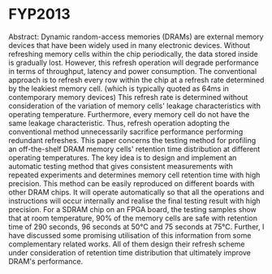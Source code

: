 FYP2013
=======

Abstract:
Dynamic random-access memories (DRAMs) are external memory devices that have been widely used in many electronic devices. Without refreshing memory cells within the chip periodically, the data stored inside is gradually lost. However, this refresh operation will degrade performance in terms of throughput, latency and power consumption. The conventional approach is to refresh every row within the chip at a refresh rate determined by the leakiest memory cell. (which is typically quoted as 64ms in contemporary memory devices) This refresh rate is determined without consideration of the variation of memory cells' leakage characteristics with operating temperature. Furthermore, every memory cell do not have the same leakage characteristic. Thus, refresh operation adopting the conventional method unnecessarily sacrifice performance performing redundant refreshes. 
This paper concerns the testing method for profiling an off-the-shelf DRAM memory cells' retention time distribution at different operating temperatures. The key idea is to design and implement an automatic testing method that gives consistent measurements with repeated experiments and determines memory cell retention time with high precision. This method can be easily reproduced on different boards with other DRAM chips. It will operate automatically so that all the operations and instructions will occur internally and realise the final testing result with high precision. For a SDRAM chip on an FPGA board, the testing samples show that at room temperature, 90% of the memory cells are safe with retention time of 290 seconds, 96 seconds at 50°C and 75 seconds at 75°C. Further, I have discussed some promising utilisation of this information from some complementary related works. All of them design their refresh scheme under consideration of retention time distribution that ultimately improve DRAM's performance.

